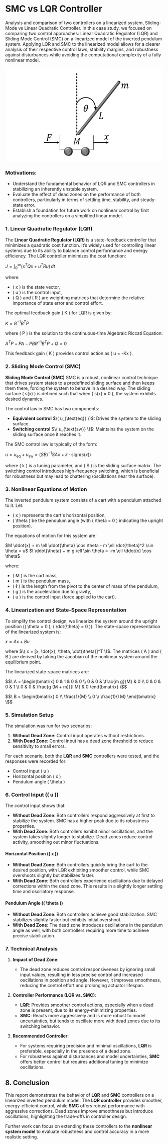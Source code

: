 # SMC vs LQR Controller
Analysis and comparison of two controllers on a linearized system, Sliding-Mode vs Linear Quadratic Controller. In this case study, we focused on comparing two control approaches: Linear Quadratic Regulator (LQR) and Sliding Mode Control (SMC) on a linearized model of the inverted pendulum system. Applying LQR and SMC to the linearized model allows for a clearer analysis of their respective control laws, stability margins, and robustness against disturbances while avoiding the computational complexity of a fully nonlinear model.

<p align="center">
  <img src="/images/Inverted Pendulum_v3.jpg" />
</p>

### Motivations:
- Understand the fundamental behavior of LQR and SMC controllers in stabilizing an inherently unstable system.
- Evaluate the effect of dead zones on the performance of both controllers, particularly in terms of settling time, stability, and steady-state error.
- Establish a foundation for future work on nonlinear control by first analyzing the controllers on a simplified linear model.


### 1. Linear Quadratic Regulator (LQR)

The **Linear Quadratic Regulator (LQR)** is a state-feedback controller that minimizes a quadratic cost function. It’s widely used for controlling linear systems due to its ability to balance control performance and energy efficiency. The LQR controller minimizes the cost function:

$J = \int_0^{\infty} (x^T Q x + u^T R u) \, dt$

where:
- \( x \) is the state vector,
- \( u \) is the control input,
- \( Q \) and \( R \) are weighting matrices that determine the relative importance of state error and control effort.

The optimal feedback gain \( K \) for LQR is given by:

$K = R^{-1} B^T P$

where \( P \) is the solution to the continuous-time Algebraic Riccati Equation:

$A^T P + PA - PBR^{-1}B^T P + Q = 0$

This feedback gain \( K \) provides control action as \( u = -Kx \).



### 2. Sliding Mode Control (SMC)

**Sliding Mode Control (SMC)** 
SMC is a robust, nonlinear control technique that drives system states to a predefined sliding surface and then keeps them there, forcing the system to behave in a desired way. The sliding surface \( s(x) \) is defined such that when \( s(x) = 0 \), the system exhibits desired dynamics.

The control law in SMC has two components:
- **Equivalent control** $\( u_{\text{eq}} \)$: Drives the system to the sliding surface.
- **Switching control** $\( u_{\text{sw}} \)$: Maintains the system on the sliding surface once it reaches it.

The SMC control law is typically of the form:

$u = u_{\text{eq}} + u_{\text{sw}} = (S B)^{-1} S A x + k \cdot \text{sign}(s(x))$

where \( k \) is a tuning parameter, and \( S \) is the sliding surface matrix. The switching control introduces high-frequency switching, which is beneficial for robustness but may lead to chattering (oscillations near the surface).


### 3. Nonlinear Equations of Motion

The inverted pendulum system consists of a cart with a pendulum attached to it. Let:
- \( x \) represents the cart's horizontal position,
- \( \theta \) be the pendulum angle (with \( \theta = 0 \) indicating the upright position).

The equations of motion for this system are:

$M \ddot{x} + m \ell \ddot{\theta} \cos \theta - m \ell \dot{\theta}^2 \sin \theta = u$
$I \ddot{\theta} + m g \ell \sin \theta = -m \ell \ddot{x} \cos \theta$

where:
- \( M \) is the cart mass,
- \( m \) is the pendulum mass,
- \( $\ell$ \) is the length from the pivot to the center of mass of the pendulum,
- \( g \) is the acceleration due to gravity,
- \( u \) is the control input (force applied to the cart).

### 4. Linearization and State-Space Representation

To simplify the control design, we linearize the system around the upright position (\( \theta = 0 \), \( \dot{\theta} = 0 \)). The state-space representation of the linearized system is:

$\dot{x} = A x + B u$

where $\( x = [x, \dot{x}, \theta, \dot{\theta}]^T \)$. The matrices \( A \) and \( B \) are derived by taking the Jacobian of the nonlinear system around the equilibrium point.

The linearized state-space matrices are:

$$\
A = 
\begin{bmatrix} 
  0 & 1 & 0 & 0 \\ 
  0 & 0 & \frac{m g}{M} & 0 \\ 
  0 & 0 & 0 & 1 \\ 
  0 & 0 & \frac{g (M + m)}{l M} & 0 
\end{bmatrix}
\$$

$$\
B = 
\begin{bmatrix} 
  0 \\ 
  \frac{1}{M} \\ 
  0 \\ 
  \frac{1}{l M} 
\end{bmatrix}
\$$



### 5. Simulation Setup

The simulation was run for two scenarios:
1. **Without Dead Zone**: Control input operates without restrictions.
2. **With Dead Zone**: Control input has a dead zone threshold to reduce sensitivity to small errors.

For each scenario, both the **LQR** and **SMC** controllers were tested, and the responses were recorded for:
- Control input \( u \)
- Horizontal position \( x \)
- Pendulum angle \( \theta \)


### 6. Control Input (\( u \))

The control input shows that:
- **Without Dead Zone**: Both controllers respond aggressively at first to stabilize the system. SMC has a higher peak due to its robustness properties.
- **With Dead Zone**: Both controllers exhibit minor oscillations, and the system takes slightly longer to stabilize. Dead zones reduce control activity, smoothing out minor fluctuations.

#### Horizontal Position (\( x \))

- **Without Dead Zone**: Both controllers quickly bring the cart to the desired position, with LQR exhibiting smoother control, while SMC overshoots slightly but stabilizes faster.
- **With Dead Zone**: Both controllers experience oscillations due to delayed corrections within the dead zone. This results in a slightly longer settling time and oscillatory response.

#### Pendulum Angle (\( \theta \))

- **Without Dead Zone**: Both controllers achieve good stabilization. SMC stabilizes slightly faster but exhibits initial overshoot.
- **With Dead Zone**: The dead zone introduces oscillations in the pendulum angle as well, with both controllers requiring more time to achieve precise stabilization.

### 7. Technical Analysis

1. **Impact of Dead Zone**:
   - The dead zone reduces control responsiveness by ignoring small input values, resulting in less precise control and increased oscillations in position and angle. However, it improves smoothness, reducing the control effort and prolonging actuator lifespan.

2. **Controller Performance (LQR vs. SMC)**:
   - **LQR**: Provides smoother control actions, especially when a dead zone is present, due to its energy-minimizing properties.
   - **SMC**: Reacts more aggressively and is more robust to model uncertainties, but tends to oscillate more with dead zones due to its switching behavior.

3. **Recommended Controller**:
   - For systems requiring precision and minimal oscillations, **LQR** is preferable, especially in the presence of a dead zone.
   - For robustness against disturbances and model uncertainties, **SMC** offers better control but requires additional tuning to minimize oscillations.


## 8. Conclusion

This report demonstrates the behavior of **LQR** and **SMC** controllers on a linearized inverted pendulum model. The **LQR controller** provides smoother, energy-efficient control, while **SMC** offers robust performance with aggressive corrections. Dead zones improve smoothness but introduce oscillations, highlighting the trade-offs in controller design.

Further work can focus on extending these controllers to the **nonlinear system model** to evaluate robustness and control accuracy in a more realistic setting.


